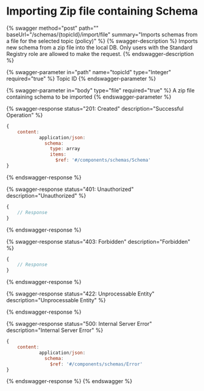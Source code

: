 # Importing Zip file containing Schema

{% swagger method="post" path="" baseUrl="/schemas/{topicId}/import/file" summary="Imports schemas from a file for the selected topic (policy)" %}
{% swagger-description %}
Imports new schema from a zip file into the local DB. Only users with the Standard Registry role are allowed to make the request.
{% endswagger-description %}

{% swagger-parameter in="path" name="topicId" type="Integer" required="true" %}
Topic ID
{% endswagger-parameter %}

{% swagger-parameter in="body" type="file" required="true" %}
A zip file containing schema to be imported
{% endswagger-parameter %}

{% swagger-response status="201: Created" description="Successful Operation" %}
```javascript
{
    content:
            application/json:
              schema:
                type: array
                items:
                  $ref: '#/components/schemas/Schema'
}
```
{% endswagger-response %}

{% swagger-response status="401: Unauthorized" description="Unauthorized" %}
```javascript
{
    // Response
}
```
{% endswagger-response %}

{% swagger-response status="403: Forbidden" description="Forbidden" %}
```javascript
{
    // Response
}
```
{% endswagger-response %}

{% swagger-response status="422: Unprocessable Entity" description="Unprocessable Entity" %}

{% endswagger-response %}

{% swagger-response status="500: Internal Server Error" description="Internal Server Error" %}
```javascript
{
    content:
            application/json:
              schema:
                $ref: '#/components/schemas/Error'
}
```
{% endswagger-response %}
{% endswagger %}
